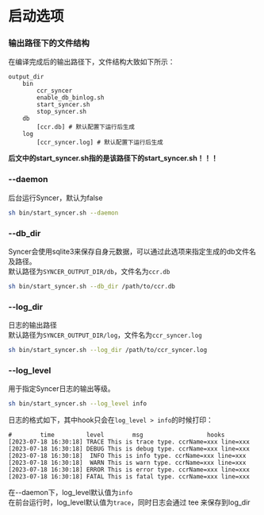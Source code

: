 # 启动选项
### 输出路径下的文件结构
在编译完成后的输出路径下，文件结构大致如下所示：
```
output_dir
    bin
        ccr_syncer
        enable_db_binlog.sh
        start_syncer.sh
        stop_syncer.sh
    db
        [ccr.db] # 默认配置下运行后生成
    log
        [ccr_syncer.log] # 默认配置下运行后生成
```
**后文中的start_syncer.sh指的是该路径下的start_syncer.sh！！！**
### --daemon  
后台运行Syncer，默认为false
```bash
sh bin/start_syncer.sh --daemon
```
### --db_dir
Syncer会使用sqlite3来保存自身元数据，可以通过此选项来指定生成的db文件名及路径。  
默认路径为`SYNCER_OUTPUT_DIR/db`，文件名为`ccr.db`
```bash
sh bin/start_syncer.sh --db_dir /path/to/ccr.db
```
### --log_dir
日志的输出路径  
默认路径为`SYNCER_OUTPUT_DIR/log`，文件名为`ccr_syncer.log`
```bash
sh bin/start_syncer.sh --log_dir /path/to/ccr_syncer.log
```
### --log_level
用于指定Syncer日志的输出等级。
```bash
sh bin/start_syncer.sh --log_level info
```
日志的格式如下，其中hook只会在`log_level > info`的时候打印：
```
#        time         level        msg                  hooks
[2023-07-18 16:30:18] TRACE This is trace type. ccrName=xxx line=xxx
[2023-07-18 16:30:18] DEBUG This is debug type. ccrName=xxx line=xxx
[2023-07-18 16:30:18]  INFO This is info type. ccrName=xxx line=xxx
[2023-07-18 16:30:18]  WARN This is warn type. ccrName=xxx line=xxx
[2023-07-18 16:30:18] ERROR This is error type. ccrName=xxx line=xxx
[2023-07-18 16:30:18] FATAL This is fatal type. ccrName=xxx line=xxx
```
在--daemon下，log_level默认值为`info`  
在前台运行时，log_level默认值为`trace`，同时日志会通过 tee 来保存到log_dir
